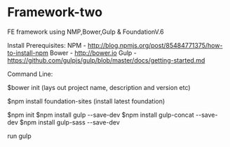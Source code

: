 # Framework-two
FE framework using NMP,Bower,Gulp &amp; FoundationV.6

Install Prerequisites:
NPM - http://blog.npmjs.org/post/85484771375/how-to-install-npm
Bower - http://bower.io
Gulp - https://github.com/gulpjs/gulp/blob/master/docs/getting-started.md

Command Line:

$bower init
(lays out project name, description and version etc)

$npm install foundation-sites
(install latest foundation)

$npm init
$npm install gulp --save-dev
$npm install gulp-concat --save-dev
$npm install gulp-sass --save-dev

run gulp

